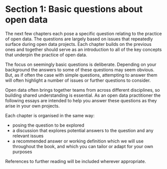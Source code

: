 # Section 1: Basic questions about open data

The next few chapters each pose a specific question relating to the practice of open data. The questions are largely based on issues that repeatedly surface during open data projects. Each chapter builds on the previous ones and together should serve as an introduction to all of the key concepts that underpin the practice of open data.

The focus on seemingly basic questions is deliberate. Depending on your background the answers to some of these questions may seem obvious. But, as if often the case with simple questions, attempting to answer them will often highlight a number of issues or further questions to consider.

Open data often brings together teams from across different disciplines, so building shared understanding is essential. As an open data practitioner the following essays are intended to help you answer these questions as they arise in your own projects.

Each chapter is organised in the same way:

* posing the question to be explored
* a discussion that explores potential answers to the question and any relevant issues
* a recommended answer or working definition which we will use throughout the book, and which you can tailor or adapt for your own purposes

References to further reading will be included wherever appropriate.



